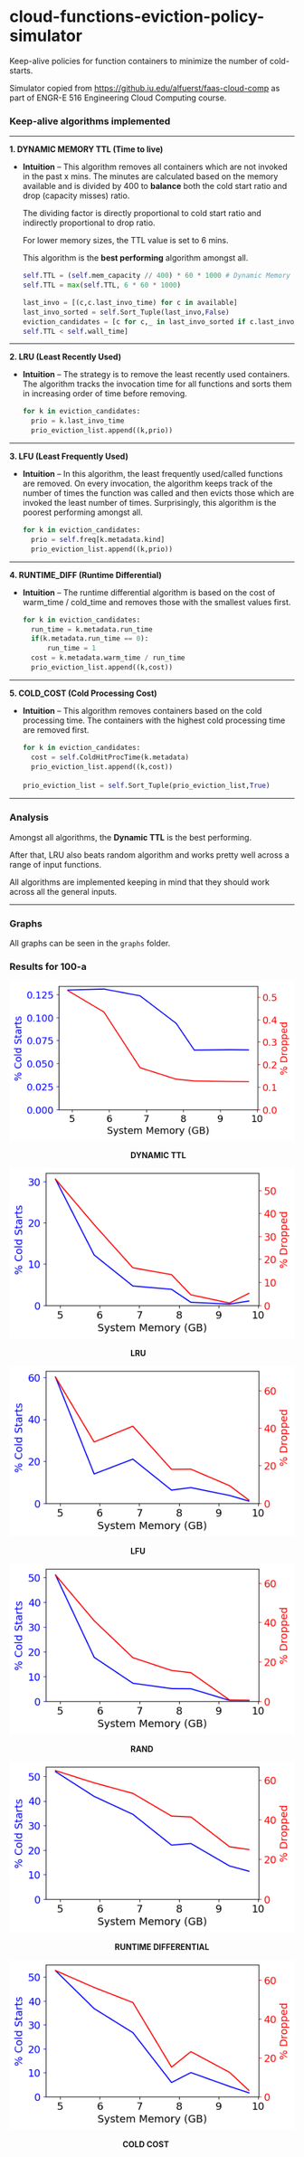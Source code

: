 # cloud-functions-eviction-policy-simulator
Keep-alive policies for function containers to minimize the number of cold-starts. 

Simulator copied from https://github.iu.edu/alfuerst/faas-cloud-comp as part of ENGR-E 516 Engineering Cloud Computing course.

### Keep-alive algorithms implemented

---

**1. DYNAMIC MEMORY TTL (Time to live)**

- **Intuition** – This algorithm removes all containers which are not invoked in the past x mins. The minutes are calculated based on the memory available and is divided by 400 to **balance** both the cold start ratio and drop (capacity misses) ratio. 

  The dividing factor is directly proportional to cold start ratio and indirectly proportional to drop ratio. 
  
  For lower memory sizes, the TTL value is set to 6 mins.
  
  This algorithm is the **best performing** algorithm amongst all.

  ```python
  self.TTL = (self.mem_capacity // 400) * 60 * 1000 # Dynamic Memory TTL ms
  self.TTL = max(self.TTL, 6 * 60 * 1000)
  ```
  ```python
  last_invo = [(c,c.last_invo_time) for c in available]        
  last_invo_sorted = self.Sort_Tuple(last_invo,False)
  eviction_candidates = [c for c,_ in last_invo_sorted if c.last_invo_time + 
  self.TTL < self.wall_time]
  ```

---

**2. LRU (Least Recently Used)**

- **Intuition** – The strategy is to remove the least recently used containers. The algorithm tracks the invocation time for all functions and sorts them in increasing order of time before removing.
  
  ```python
  for k in eviction_candidates:
    prio = k.last_invo_time
    prio_eviction_list.append((k,prio))
  ```
---
**3. LFU (Least Frequently Used)**

- **Intuition** – In this algorithm, the least frequently used/called functions are removed. On every invocation, the algorithm keeps track of the number of times the function was called and then evicts those which are invoked the least number of times. Surprisingly, this algorithm is the poorest performing amongst all.
  
  ```python
  for k in eviction_candidates:
    prio = self.freq[k.metadata.kind]
    prio_eviction_list.append((k,prio))
  ```
---
**4. RUNTIME_DIFF (Runtime Differential)**

- **Intuition** – The runtime differential algorithm is based on the cost of warm_time / cold_time and removes those with the smallest values first.

  ```python
  for k in eviction_candidates:
    run_time = k.metadata.run_time
    if(k.metadata.run_time == 0):
        run_time = 1
    cost = k.metadata.warm_time / run_time
    prio_eviction_list.append((k,cost))
  ```
---
**5. COLD_COST (Cold Processing Cost)**
  
- **Intuition** – This algorithm removes containers based on the cold processing time. The containers with the highest cold processing time are removed first.
  
  ```python
  for k in eviction_candidates:
    cost = self.ColdHitProcTime(k.metadata)
    prio_eviction_list.append((k,cost))

  prio_eviction_list = self.Sort_Tuple(prio_eviction_list,True)
  ```
---

### Analysis
Amongst all algorithms, the **Dynamic TTL** is the best performing. 

After that, LRU also beats random algorithm and works pretty well across a range of input functions.

All algorithms are implemented keeping in mind that they should work across all the general inputs.

---

### Graphs
All graphs can be seen in the `graphs` folder.

### Results for 100-a

<img src="graphs/100-a/results-CLOUD21-100-a.png">

&emsp;&emsp;&emsp;&emsp;&emsp;&emsp;&emsp;&emsp;&emsp;&emsp;&emsp;&emsp;&emsp;&emsp;&emsp; **DYNAMIC TTL**

<img src="graphs/100-a/results-LRU-100-a.png">

&emsp;&emsp;&emsp;&emsp;&emsp;&emsp;&emsp;&emsp;&emsp;&emsp;&emsp;&emsp;&emsp;&emsp;&emsp; **LRU**

<img src="graphs/100-a/results-LFU-100-a.png">

&emsp;&emsp;&emsp;&emsp;&emsp;&emsp;&emsp;&emsp;&emsp;&emsp;&emsp;&emsp;&emsp;&emsp;&emsp; **LFU**

<img src="graphs/100-a/results-RAND-100-a.png">

&emsp;&emsp;&emsp;&emsp;&emsp;&emsp;&emsp;&emsp;&emsp;&emsp;&emsp;&emsp;&emsp;&emsp;&emsp; **RAND**

<img src="graphs/100-a/results-RUNTIME_DIFF-100-a.png">

&emsp;&emsp;&emsp;&emsp;&emsp;&emsp;&emsp;&emsp;&emsp;&emsp;&emsp;&emsp;&emsp; **RUNTIME DIFFERENTIAL**

<img src="graphs/100-a/results-COLD_COST-100-a.png">

&emsp;&emsp;&emsp;&emsp;&emsp;&emsp;&emsp;&emsp;&emsp;&emsp;&emsp;&emsp;&emsp;&emsp; **COLD COST**

